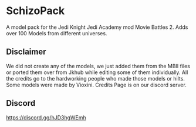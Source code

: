 # SchizoPack
A model pack for the Jedi Knight Jedi Academy mod Movie Battles 2. Adds over 100 Models from different universes.
## Disclaimer 
We did not create any of the models, we just added them from the MBII files or ported them over from Jkhub while editing some of them individually.
All the credits go to the hardworking people who made those models or hilts. Some models were made by Vioxini. Credits Page is on our discord server. 
## Discord
https://discord.gg/hJD3hgWEmh 

